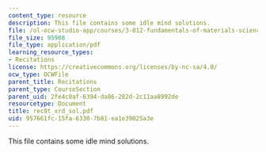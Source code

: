 ```yaml
---
content_type: resource
description: This file contains some idle mind solutions.
file: /ol-ocw-studio-app/courses/3-012-fundamentals-of-materials-science-fall-2005/957661fc15fa63307b81ea1e39025a3e_rec9t_xrd_sol.pdf
file_size: 95908
file_type: application/pdf
learning_resource_types:
- Recitations
license: https://creativecommons.org/licenses/by-nc-sa/4.0/
ocw_type: OCWFile
parent_title: Recitations
parent_type: CourseSection
parent_uid: 2fe4c0af-6394-da86-282d-2c11aa8992de
resourcetype: Document
title: rec9t_xrd_sol.pdf
uid: 957661fc-15fa-6330-7b81-ea1e39025a3e
---
```

This file contains some idle mind solutions.